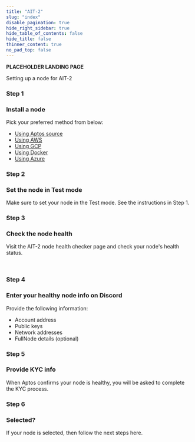 ```yaml
---
title: "AIT-2"
slug: "index"
disable_pagination: true
hide_right_sidebar: true
hide_table_of_contents: false
hide_title: false
thinner_content: true
no_pad_top: false
---
```


**PLACEHOLDER LANDING PAGE**


<p class="card-section-h2">Setting up a node for AIT-2</p>

<div class="row row-cols-1 row-cols-md-3 g-4">
  <div class="col">
    <div class="card h-100">
    <h3 class="card-header">Step 1</h3>
      <div class="card-body d-flex flex-column">
        <h3 class="card-title">Install a node</h3>
        <p class="card-text">Pick your preferred method from below:</p>
        <ul class="list-group list-group-flush">
          <li class="list-group-item"><a href="https://aptos.dev/tutorials/validator-node/run-validator-node-using-source/" class="card-link">Using Aptos source</a></li>
          <li class="list-group-item"><a href="https://aptos.dev/tutorials/validator-node/run-validator-node-using-aws" class="card-link">Using AWS</a></li>
          <li class="list-group-item"><a href="https://aptos.dev/tutorials/validator-node/run-validator-node-using-gcp" class="card-link">Using GCP</a></li>
          <li class="list-group-item"><a href="https://aptos.dev/tutorials/validator-node/run-validator-node-using-docker" class="card-link">Using Docker</a></li>
          <li class="list-group-item"><a href="https://aptos.dev/tutorials/validator-node/run-validator-node-using-azure" class="card-link">Using Azure</a></li>
        </ul>
      </div>
    </div>
  </div>
  <div class="col">
    <div class="card h-100">
     <h3 class="card-header">Step 2</h3>
      <div class="card-body d-flex flex-column">
        <h3 class="card-title">Set the node in Test mode</h3>
        <p class="card-text">Make sure to set your node in the Test mode. See the instructions in Step 1.</p>     
      </div>
    </div>
  </div>
  <div class="col">
    <div class="card h-100">   
    <h3 class="card-header">Step 3</h3>
      <div class="card-body d-flex flex-column">
        <h3 class="card-title">Check the node health</h3>
        <p class="card-text">Visit the AIT-2 node health checker page and check your node's health status.</p>
      </div>
    </div>
  </div>
</div>
<br />
<div class="row row-cols-1 row-cols-md-3 g-4">
  <div class="col">
    <div class="card h-100">
    <h3 class="card-header">Step 4</h3>
      <div class="card-body d-flex flex-column">
        <h3 class="card-title">Enter your healthy node info on Discord</h3>
        <p class="card-text">Provide the following information:</p>
        <ul class="list-group list-group-flush">
          <li class="list-group-item">Account address</li>
          <li class="list-group-item">Public keys</li>
          <li class="list-group-item">Network addresses</li>
          <li class="list-group-item">FullNode details (optional)</li>
        </ul>
      </div>
    </div>
  </div>
  <div class="col">
    <div class="card h-100">
     <h3 class="card-header">Step 5</h3>
      <div class="card-body d-flex flex-column">
        <h3 class="card-title">Provide KYC info</h3>
        <p class="card-text">When Aptos confirms your node is healthy, you will be asked to complete the KYC process.</p>     
      </div>
    </div>
  </div>
  <div class="col">
    <div class="card h-100">   
    <h3 class="card-header">Step 6</h3>
      <div class="card-body d-flex flex-column">
        <h3 class="card-title">Selected?</h3>
        <p class="card-text">If your node is selected, then follow the next steps here.</p>
      </div>
    </div>
  </div>
</div>
<br />
<br />

